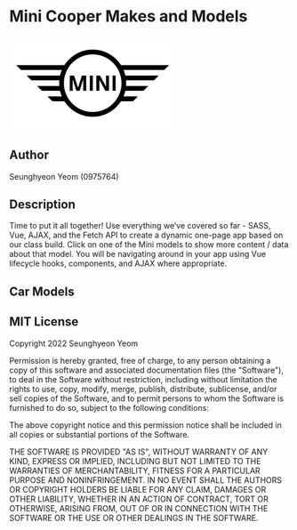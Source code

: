 # Mini Cooper Makes and Models
<img src="./images/logo.png" width="300px" height="auto">

## Author
Seunghyeon Yeom (0975764)

## Description
Time to put it all together! Use everything we’ve covered so far - SASS, Vue, AJAX, and the Fetch API to create a dynamic one-page app based on our class build. Click on one of the Mini models to show more content / data about that model. You will be navigating around in your app using Vue lifecycle hooks, components, and AJAX where appropriate.

## Car Models


## MIT License
Copyright 2022 Seunghyeon Yeom

Permission is hereby granted, free of charge, to any person obtaining a copy of this software and associated documentation files (the "Software"), to deal in the Software without restriction, including without limitation the rights to use, copy, modify, merge, publish, distribute, sublicense, and/or sell copies of the Software, and to permit persons to whom the Software is furnished to do so, subject to the following conditions:

The above copyright notice and this permission notice shall be included in all copies or substantial portions of the Software.

THE SOFTWARE IS PROVIDED "AS IS", WITHOUT WARRANTY OF ANY KIND, EXPRESS OR IMPLIED, INCLUDING BUT NOT LIMITED TO THE WARRANTIES OF MERCHANTABILITY, FITNESS FOR A PARTICULAR PURPOSE AND NONINFRINGEMENT. IN NO EVENT SHALL THE AUTHORS OR COPYRIGHT HOLDERS BE LIABLE FOR ANY CLAIM, DAMAGES OR OTHER LIABILITY, WHETHER IN AN ACTION OF CONTRACT, TORT OR OTHERWISE, ARISING FROM, OUT OF OR IN CONNECTION WITH THE SOFTWARE OR THE USE OR OTHER DEALINGS IN THE SOFTWARE.